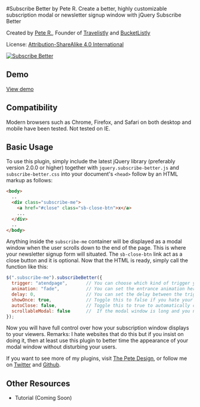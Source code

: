 #Subscribe Better by Pete R.
Create a better, highly customizable subscription modal or newsletter signup window with jQuery Subscribe Better


Created by [Pete R.](http://www.thepetedesign.com), Founder of [Travelistly](http://www.travelistly.com) and [BucketListly](http://www.bucketlistly.com)

License: [Attribution-ShareAlike 4.0 International](http://creativecommons.org/licenses/by-sa/4.0/deed.en_US)

[![Subscribe Better](http://www.thepetedesign.com/images/subscribe-better_image.png "Subscribe Better")](http://www.thepetedesign.com/demos/subscribe-better_demo.html)


## Demo
[View demo](http://www.thepetedesign.com/demos/subscribe-better_demo.html)

## Compatibility
Modern browsers such as Chrome, Firefox, and Safari on both desktop and mobile have been tested. Not tested on IE.

## Basic Usage
To use this plugin, simply include the latest jQuery library (preferably version 2.0.0 or higher) together with `jquery.subscribe-better.js` and `subscribe-better.css` into your document's `<head>` follow by an HTML markup as follows:

````html
<body>
  ..
  <div class="subscribe-me">
    <a href="#close" class="sb-close-btn">x</a>
    ...
  </div>
  ..
</body>

````

Anything inside the `subscribe-me` container will be displayed as a modal window when the user scrolls down to the end of the page. This is where your newsletter signup form will situated. The `sb-close-btn` link act as a close button and it is optional. Now that the HTML is ready, simply call the function like this:


````javascript
$(".subscribe-me").subscribeBetter({
  trigger: "atendpage",       // You can choose which kind of trigger you want for the subscription modal to appear. Available triggers are "atendpage" which will display when the user scrolls to the bottom of the page, "onload" which will display once the page is loaded, and "onidle" which will display after you've scrolled.
  animation: "fade",          // You can set the entrance animation here. Available options are "fade", "flyInRight", "flyInLeft", "flyInUp", and "flyInDown". The default value is "fade".
  delay: 0,                   // You can set the delay between the trigger and the appearance of the modal window. This works on all triggers. The value should be in milliseconds. The default value is 0.
  showOnce: true,             // Toggle this to false if you hate your users. :)
  autoClose: false,           // Toggle this to true to automatically close the modal window when the user continue to scroll to make it less intrusive. The default value is false.
  scrollableModal: false      //  If the modal window is long and you need the ability for the form to be scrollable, toggle this to true. The default value is false.
});

````

Now you will have full control over how your subscription window displays to your viewers. Remarks: I hate websites that do this but if you insist on doing it, then at least use this plugin to better time the appearance of your modal window without disturbing your users.

If you want to see more of my plugins, visit [The Pete Design](http://www.thepetedesign.com/#plugins), or follow me on [Twitter](http://www.twitter.com/peachananr) and [Github](http://www.github.com/peachananr).

## Other Resources
- Tutorial (Coming Soon)
